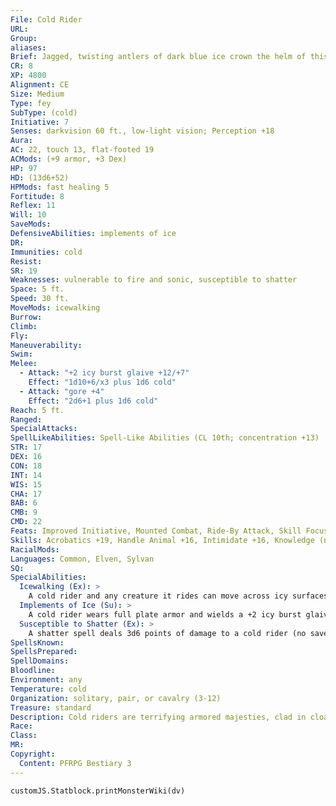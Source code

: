 ```yaml
---
File: Cold Rider
URL: 
Group: 
aliases: 
Brief: Jagged, twisting antlers of dark blue ice crown the helm of this ice-armored humanoid figure.
CR: 8
XP: 4800
Alignment: CE
Size: Medium
Type: fey
SubType: (cold)
Initiative: 7
Senses: darkvision 60 ft., low-light vision; Perception +18
Aura: 
AC: 22, touch 13, flat-footed 19
ACMods: (+9 armor, +3 Dex)
HP: 97
HD: (13d6+52)
HPMods: fast healing 5
Fortitude: 8
Reflex: 11
Will: 10
SaveMods: 
DefensiveAbilities: implements of ice
DR: 
Immunities: cold
Resist: 
SR: 19
Weaknesses: vulnerable to fire and sonic, susceptible to shatter
Space: 5 ft.
Speed: 30 ft.
MoveMods: icewalking
Burrow: 
Climb: 
Fly: 
Maneuverability: 
Swim: 
Melee: 
  - Attack: "+2 icy burst glaive +12/+7"
    Effect: "1d10+6/x3 plus 1d6 cold"
  - Attack: "gore +4"
    Effect: "2d6+1 plus 1d6 cold"
Reach: 5 ft.
Ranged: 
SpecialAttacks: 
SpellLikeAbilities: Spell-Like Abilities (CL 10th; concentration +13)  Constant-pass without trace   At Will-chill metal (DC 15), deep slumber (DC 16), ghost sound (DC 13), obscuring mist, phantom steed, ray of frost   1/day-freedom of movement, ice storm
STR: 17
DEX: 16
CON: 18
INT: 14
WIS: 15
CHA: 17
BAB: 6
CMB: 9
CMD: 22
Feats: Improved Initiative, Mounted Combat, Ride-By Attack, Skill Focus (Ride), Spirited Charge, Trample, Weapon Focus (glaive)
Skills: Acrobatics +19, Handle Animal +16, Intimidate +16, Knowledge (nature) +18, Perception +18, Ride +22, Sense Motive +18, Stealth +19
RacialMods: 
Languages: Common, Elven, Sylvan
SQ: 
SpecialAbilities:
  Icewalking (Ex): >
    A cold rider and any creature it rides can move across icy surfaces without penalty and do not need to make Acrobatics checks to run or charge on ice. They may climb icy surfaces as if under the effects of the spider climb spell.
  Implements of Ice (Su): >
    A cold rider wears full plate armor and wields a +2 icy burst glaive made of magical ice as hard as steel. Its armor does not restrict it in any way. When a cold rider dies, its armor and glaive melt into water in 1d6 rounds.
  Susceptible to Shatter (Ex): >
    A shatter spell deals 3d6 points of damage to a cold rider (no save) and reduces its armor bonus by 2 for 1 minute. Shatter spells automatically overcome a cold rider's spell resistance.
SpellsKnown: 
SpellsPrepared: 
SpellDomains: 
Bloodline: 
Environment: any
Temperature: cold
Organization: solitary, pair, or cavalry (3-12)
Treasure: standard
Description: Cold riders are terrifying armored majesties, clad in cloaks of frost with a pair of large crystal-blue antlers cresting their almost skeletal heads. Their icy armor and weapons are as much a part of them as their frozen flesh. Cold riders delight in perversion, slaughter, and the corruption of other fey. They prefer undead or cold-resistant steeds, but even when they have no access to such, their phantom steed spell-like ability ensures they never go long without a mount.  Cold riders are 7 feet tall, though their antlers easily add another 2 feet to their height. They weigh 300 pounds.
Race: 
Class: 
MR: 
Copyright:
  Content: PFRPG Bestiary 3
---
```

```dataviewjs
customJS.Statblock.printMonsterWiki(dv)
```
